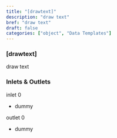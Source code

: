 ```yaml
---
title: "[drawtext]"
description: "draw text"
bref: "draw text"
draft: false
categories: ["object", "Data Templates"]
---
```


### [drawtext]

draw text

### Inlets & Outlets

inlet 0

 - dummy

outlet 0

 - dummy
 
